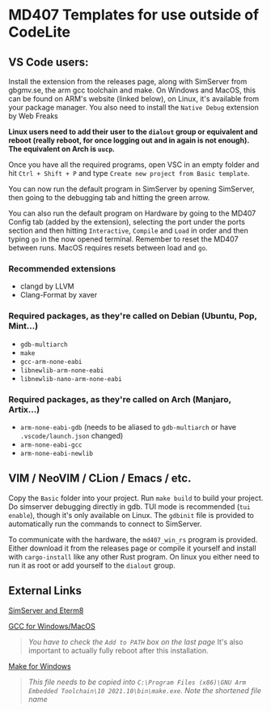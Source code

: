 # MD407 Templates for use outside of CodeLite

## VS Code users:

Install the extension from the releases page, along with SimServer from gbgmv.se, the arm gcc toolchain and make. On Windows and MacOS, this can be found on ARM's website (linked below), on Linux, it's available from your package manager. You also need to install the `Native Debug` extension by Web Freaks

**Linux users need to add their user to the `dialout` group or equivalent and reboot (really reboot, for once logging out and in again is not enough). The equivalent on Arch is `uucp`.**

Once you have all the required programs, open VSC in an empty folder and hit `Ctrl + Shift + P` and type `Create new project from Basic template`.

You can now run the default program in SimServer by opening SimServer, then going to the debugging tab and hitting the green arrow.

You can also run the default program on Hardware by going to the MD407 Config tab (added by the extension), selecting the port under the ports section and then hitting `Interactive`, `Compile` and `Load` in order and then typing `go` in the now opened terminal. Remember to reset the MD407 between runs. MacOS requires resets between load and `go`.

### Recommended extensions

* clangd by LLVM
* Clang-Format by xaver

### Required packages, as they're called on Debian (Ubuntu, Pop, Mint...)

* `gdb-multiarch`
* `make`
* `gcc-arm-none-eabi`
* `libnewlib-arm-none-eabi`
* `libnewlib-nano-arm-none-eabi`

### Required packages, as they're called on Arch (Manjaro, Artix...)

* `arm-none-eabi-gdb` (needs to be aliased to `gdb-multiarch` or have `.vscode/launch.json` changed)
* `arm-none-eabi-gcc`
* `arm-none-eabi-newlib`

## VIM / NeoVIM / CLion / Emacs / etc.

Copy the `Basic` folder into your project. Run `make build` to build your project. Do simserver debugging directly in gdb. TUI mode is recommended (`tui enable`), though it's only available on Linux. The `gdbinit` file is provided to automatically run the commands to connect to SimServer.

To communicate with the hardware, the `md407_win_rs` program is provided. Either download it from the releases page or compile it yourself and install with `cargo-install` like any other Rust program. On linux you either need to run it as root or add yourself to the `dialout` group.

## External Links

[SimServer and Eterm8](http://gbgmv.se/studies.html#machprog)

[GCC for Windows/MacOS](https://developer.arm.com/tools-and-software/open-source-software/developer-tools/gnu-toolchain/gnu-rm/downloads)

> *You have to check the `Add to PATH` box on the last page*
> It's also important to actually fully reboot after this installation.

[Make for Windows](https://github.com/mbuilov/gnumake-windows/raw/d6f3ed158d476c0a509583a6ff09351fbc85505f/gnumake-4.3.exe)

> *This file needs to be copied into `C:\Program Files (x86)\GNU Arm Embedded Toolchain\10 2021.10\bin\make.exe`. Note the shortened file name*
